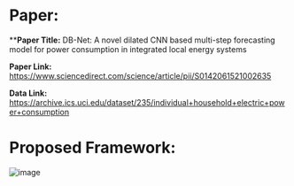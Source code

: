 # Paper:
****Paper Title:** DB-Net: A novel dilated CNN based multi-step forecasting model for power consumption in integrated local energy systems

**Paper Link:** https://www.sciencedirect.com/science/article/pii/S0142061521002635

**Data Link:** https://archive.ics.uci.edu/dataset/235/individual+household+electric+power+consumption

# Proposed Framework:

![image](https://github.com/nomank3797/Dilated-CNN-BLSTM-Power-Forecasting/assets/114480394/0d93effb-1fbe-48fc-951a-7c55fd2980c5)
